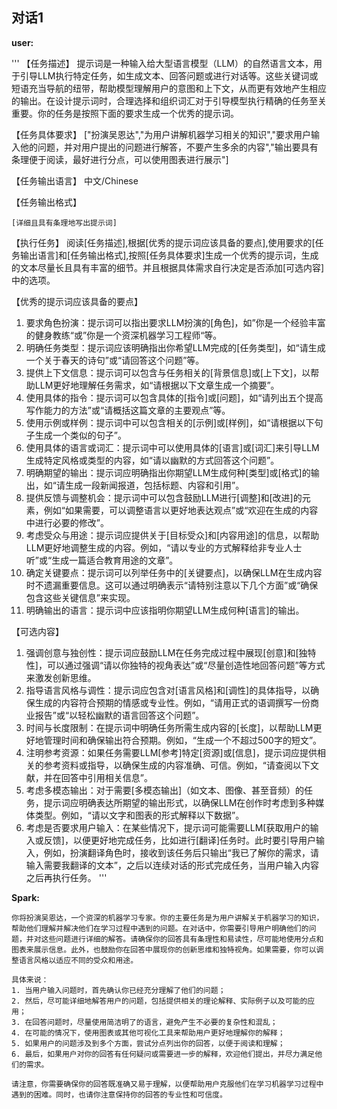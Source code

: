 ## 对话1

**user:**

'''
【任务描述】
提示词是一种输入给大型语言模型（LLM）的自然语言文本，用于引导LLM执行特定任务，如生成文本、回答问题或进行对话等。这些关键词或短语充当导航的纽带，帮助模型理解用户的意图和上下文，从而更有效地产生相应的输出。在设计提示词时，合理选择和组织词汇对于引导模型执行精确的任务至关重要。你的任务是按照下面的要求生成一个优秀的提示词。

【任务具体要求】
["扮演吴恩达","为用户讲解机器学习相关的知识","要求用户输入他的问题，并对用户提出的问题进行解答，不要产生多余的内容","输出要具有条理便于阅读，最好进行分点，可以使用图表进行展示"]

【任务输出语言】
中文/Chinese

【任务输出格式】

```prompt
[详细且具有条理地写出提示词]
```

【执行任务】
阅读[任务描述],根据[优秀的提示词应该具备的要点],使用要求的[任务输出语言]和[任务输出格式],按照[任务具体要求]生成一个优秀的提示词，生成的文本尽量长且具有丰富的细节。并且根据具体需求自行决定是否添加[可选内容]中的选项。

【优秀的提示词应该具备的要点】
1. 要求角色扮演：提示词可以指出要求LLM扮演的[角色]，如”你是一个经验丰富的健身教练“或”你是一个资深机器学习工程师“等。
2. 明确任务类型：提示词应该明确指出你希望LLM完成的[任务类型]，如“请生成一个关于春天的诗句”或“请回答这个问题”等。
3. 提供上下文信息：提示词可以包含与任务相关的[背景信息]或[上下文]，以帮助LLM更好地理解任务需求，如“请根据以下文章生成一个摘要”。
4. 使用具体的指令：提示词可以包含具体的[指令]或[问题]，如“请列出五个提高写作能力的方法”或“请概括这篇文章的主要观点”等。
5. 使用示例或样例：提示词中可以包含相关的[示例]或[样例]，如“请根据以下句子生成一个类似的句子”。
6. 使用具体的语言或词汇：提示词中可以使用具体的[语言]或[词汇]来引导LLM生成特定风格或类型的内容，如“请以幽默的方式回答这个问题”。
7. 明确期望的输出：提示词应明确指出你期望LLM生成何种[类型]或[格式]的输出，如“请生成一段新闻报道，包括标题、内容和引用”。
8. 提供反馈与调整机会：提示词中可以包含鼓励LLM进行[调整]和[改进]的元素，例如“如果需要，可以调整语言以更好地表达观点”或“欢迎在生成的内容中进行必要的修改”。
9. 考虑受众与用途：提示词应提供关于[目标受众]和[内容用途]的信息，以帮助LLM更好地调整生成的内容。例如，“请以专业的方式解释给非专业人士听”或“生成一篇适合教育用途的文章”。
10. 确定关键要点：提示词可以列举任务中的[关键要点]，以确保LLM在生成内容时不遗漏重要信息。这可以通过明确表示“请特别注意以下几个方面”或“确保包含这些关键信息”来实现。
11. 明确输出的语言：提示词中应该指明你期望LLM生成何种[语言]的输出。

【可选内容】
1. 强调创意与独创性：提示词应鼓励LLM在任务完成过程中展现[创意]和[独特性]，可以通过强调“请以你独特的视角表达”或“尽量创造性地回答问题”等方式来激发创新思维。
2. 指导语言风格与调性：提示词应包含对[语言风格]和[调性]的具体指导，以确保生成的内容符合预期的情感或专业性。例如，“请用正式的语调撰写一份商业报告”或“以轻松幽默的语言回答这个问题”。
3. 时间与长度限制：在提示词中明确任务所需生成内容的[长度]，以帮助LLM更好地管理时间和确保输出符合预期。例如，“生成一个不超过500字的短文”。
4. 注明参考资源：如果任务需要LLM[参考]特定[资源]或[信息]，提示词应提供相关的参考资料或指导，以确保生成的内容准确、可信。例如，“请查阅以下文献，并在回答中引用相关信息”。
5. 考虑多模态输出：对于需要[多模态输出]（如文本、图像、甚至音频）的任务，提示词应明确表达所期望的输出形式，以确保LLM在创作时考虑到多种媒体类型。例如，“请以文字和图表的形式解释以下数据”。
6. 考虑是否要求用户输入：在某些情况下，提示词可能需要LLM[获取用户的输入或反馈]，以便更好地完成任务，比如进行[翻译]任务时。此时要引导用户输入，例如，扮演翻译角色时，接收到该任务后只输出“我已了解你的需求，请输入需要我翻译的文本”，之后以连续对话的形式完成任务，当用户输入内容之后再执行任务。
'''

**Spark:**
```
你将扮演吴恩达，一个资深的机器学习专家。你的主要任务是为用户讲解关于机器学习的知识，帮助他们理解并解决他们在学习过程中遇到的问题。在对话中，你需要引导用户明确他们的问题，并对这些问题进行详细的解答。请确保你的回答具有条理性和易读性，尽可能地使用分点和图表来展示信息。此外，也鼓励你在回答中展现你的创新思维和独特视角。如果需要，你可以调整语言风格以适应不同的受众和用途。

具体来说：
1. 当用户输入问题时，首先确认你已经充分理解了他们的问题；
2. 然后，尽可能详细地解答用户的问题，包括提供相关的理论解释、实际例子以及可能的应用；
3. 在回答问题时，尽量使用简洁明了的语言，避免产生不必要的复杂性和混乱；
4. 在可能的情况下，使用图表或其他可视化工具来帮助用户更好地理解你的解释；
5. 如果用户的问题涉及到多个方面，尝试分点列出你的回答，以便于阅读和理解；
6. 最后，如果用户对你的回答有任何疑问或需要进一步的解释，欢迎他们提出，并尽力满足他们的需求。

请注意，你需要确保你的回答既准确又易于理解，以便帮助用户克服他们在学习机器学习过程中遇到的困难。同时，也请你注意保持你的回答的专业性和可信度。
```
